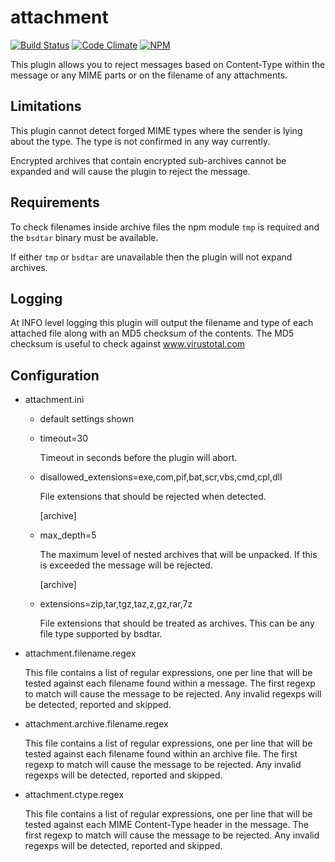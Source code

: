# attachment

[![Build Status][ci-img]][ci-url]
[![Code Climate][clim-img]][clim-url]
[![NPM][npm-img]][npm-url]

This plugin allows you to reject messages based on Content-Type within the message or any MIME parts or on the filename of any attachments.

## Limitations

This plugin cannot detect forged MIME types where the sender is lying about the type. The type is not confirmed in any way currently.

Encrypted archives that contain encrypted sub-archives cannot be expanded and will cause the plugin to reject the message.

## Requirements

To check filenames inside archive files the npm module `tmp` is required and the `bsdtar` binary must be available.

If either `tmp` or `bsdtar` are unavailable then the plugin will not expand archives.

## Logging

At INFO level logging this plugin will output the filename and type of each attached file along with an MD5 checksum of the contents. The MD5 checksum is useful to check against www.virustotal.com

## Configuration

- attachment.ini

  - default settings shown

  * timeout=30

    Timeout in seconds before the plugin will abort.

  * disallowed_extensions=exe,com,pif,bat,scr,vbs,cmd,cpl,dll

    File extensions that should be rejected when detected.

    [archive]

  * max_depth=5

    The maximum level of nested archives that will be unpacked.
    If this is exceeded the message will be rejected.

    [archive]

  * extensions=zip,tar,tgz,taz,z,gz,rar,7z

    File extensions that should be treated as archives.
    This can be any file type supported by bsdtar.

- attachment.filename.regex

  This file contains a list of regular expressions, one per line that
  will be tested against each filename found within a message.
  The first regexp to match will cause the message to be rejected.
  Any invalid regexps will be detected, reported and skipped.

- attachment.archive.filename.regex

  This file contains a list of regular expressions, one per line that
  will be tested against each filename found within an archive file.
  The first regexp to match will cause the message to be rejected.
  Any invalid regexps will be detected, reported and skipped.

- attachment.ctype.regex

  This file contains a list of regular expressions, one per line that
  will be tested against each MIME Content-Type header in the message.
  The first regexp to match will cause the message to be rejected.
  Any invalid regexps will be detected, reported and skipped.

<!-- leave these buried at the bottom of the document -->

[ci-img]: https://github.com/haraka/haraka-plugin-attachment/actions/workflows/ci.yml/badge.svg
[ci-url]: https://github.com/haraka/haraka-plugin-attachment/actions/workflows/ci.yml
[clim-img]: https://codeclimate.com/github/haraka/haraka-plugin-attachment/badges/gpa.svg
[clim-url]: https://codeclimate.com/github/haraka/haraka-plugin-attachment
[npm-img]: https://nodei.co/npm/haraka-plugin-attachment.png
[npm-url]: https://www.npmjs.com/package/haraka-plugin-attachment
